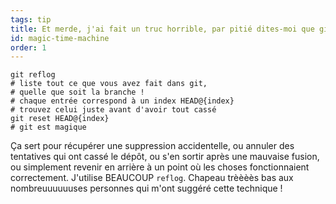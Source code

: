 ```yaml
---
tags: tip
title: Et merde, j'ai fait un truc horrible, par pitié dites-moi que git peut voyager dans le temps !?!
id: magic-time-machine
order: 1
---
```


```git
git reflog
# liste tout ce que vous avez fait dans git,
# quelle que soit la branche !
# chaque entrée correspond à un index HEAD@{index}
# trouvez celui juste avant d'avoir tout cassé
git reset HEAD@{index}
# git est magique
```

Ça sert pour récupérer une suppression accidentelle, ou annuler des tentatives qui ont cassé le dépôt, ou s'en sortir après une mauvaise fusion, ou simplement revenir en arrière à un point où les choses fonctionnaient correctement. J'utilise BEAUCOUP `reflog`. Chapeau trèèèès bas aux nombreuuuuuuses personnes qui m'ont suggéré cette technique !
